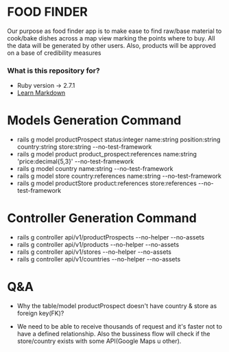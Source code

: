 # FOOD FINDER #
Our purpose as food finder app is to make ease to find raw/base material to cook/bake dishes across a map view
marking the points where to buy.
All the data will be generated by other users. Also, products will be approved on a base of credibility measures

### What is this repository for? ###

* Ruby version -> 2.7.1
* [Learn Markdown](https://bitbucket.org/tutorials/markdowndemo)

# Models Generation Command
- rails g model productProspect status:integer name:string position:string country:string store:string --no-test-framework
- rails g model product product_prospect:references name:string 'price:decimal{5,3}' --no-test-framework
- rails g model country name:string --no-test-framework
- rails g model store country:references name:string --no-test-framework
- rails g model productStore product:references store:references --no-test-framework

# Controller Generation Command
- rails g controller api/v1/productProspects --no-helper --no-assets
- rails g controller api/v1/products --no-helper --no-assets
- rails g controller api/v1/stores --no-helper --no-assets
- rails g controller api/v1/countries --no-helper --no-assets

# Q&A
* Why the table/model productProspect doesn't have country & store as foreign key(FK)?
- We need to be able to receive thousands of request and it's faster not to have a defined relationship. Also the bussiness flow will check if the store/country exists with some API(Google Maps u other).